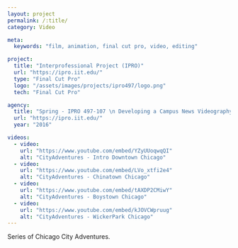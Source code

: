 ```yaml
---
layout: project
permalink: /:title/
category: Video

meta:
  keywords: "film, animation, final cut pro, video, editing"

project:
  title: "Interprofessional Project (IPRO)"
  url: "https://ipro.iit.edu/"
  type: "Final Cut Pro"
  logo: "/assets/images/projects/ipro497/logo.png"
  tech: "Final Cut Pro"

agency:
  title: "Spring - IPRO 497-107 \n Developing a Campus News Videography Experience"
  url: "https://ipro.iit.edu/"
  year: "2016"

videos:
  - video:
    url: "https://www.youtube.com/embed/YZyUUoqwqQI"
    alt: "CityAdventures - Intro Downtown Chicago"
  - video:
    url: "https://www.youtube.com/embed/LVo_xtfi2e4"
    alt: "CityAdventures - Chinatown Chicago"
  - video:
    url: "https://www.youtube.com/embed/tAXDP2CMiwY"
    alt: "CityAdventures - Boystown Chicago"
  - video:
    url: "https://www.youtube.com/embed/kJOVCWpruug"
    alt: "CityAdventures - WickerPark Chicago"
---
```

<p>Series of Chicago City Adventures.</p>
 